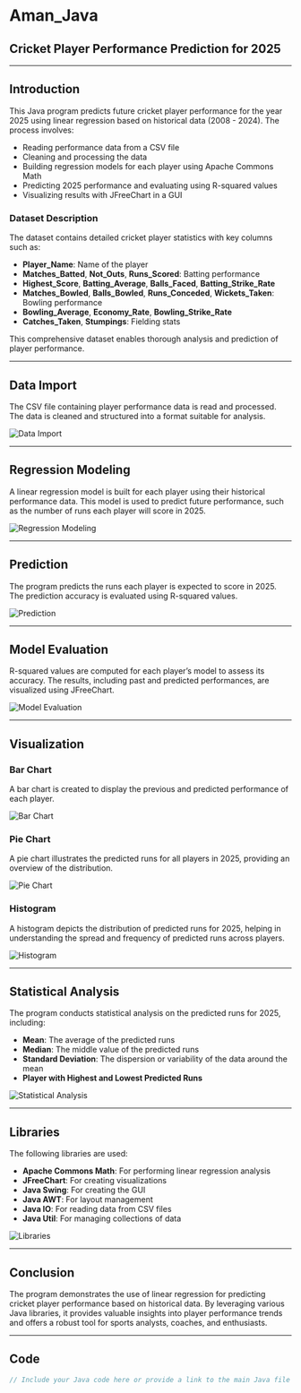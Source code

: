 # Aman_Java

## Cricket Player Performance Prediction for 2025


---

## Introduction

This Java program predicts future cricket player performance for the year 2025 using linear regression based on historical data (2008 - 2024). The process involves:

- Reading performance data from a CSV file
- Cleaning and processing the data
- Building regression models for each player using Apache Commons Math
- Predicting 2025 performance and evaluating using R-squared values
- Visualizing results with JFreeChart in a GUI

### Dataset Description

The dataset contains detailed cricket player statistics with key columns such as:

- **Player_Name**: Name of the player
- **Matches_Batted**, **Not_Outs**, **Runs_Scored**: Batting performance
- **Highest_Score**, **Batting_Average**, **Balls_Faced**, **Batting_Strike_Rate**
- **Matches_Bowled**, **Balls_Bowled**, **Runs_Conceded**, **Wickets_Taken**: Bowling performance
- **Bowling_Average**, **Economy_Rate**, **Bowling_Strike_Rate**
- **Catches_Taken**, **Stumpings**: Fielding stats

This comprehensive dataset enables thorough analysis and prediction of player performance.

---

## Data Import

The CSV file containing player performance data is read and processed. The data is cleaned and structured into a format suitable for analysis.

![Data Import](images/data_import.png)

---

## Regression Modeling

A linear regression model is built for each player using their historical performance data. This model is used to predict future performance, such as the number of runs each player will score in 2025.

![Regression Modeling](images/regression_modeling.png)

---

## Prediction

The program predicts the runs each player is expected to score in 2025. The prediction accuracy is evaluated using R-squared values.

![Prediction](images/prediction.png)

---

## Model Evaluation

R-squared values are computed for each player’s model to assess its accuracy. The results, including past and predicted performances, are visualized using JFreeChart.

![Model Evaluation](images/model_evaluation.png)

---

## Visualization

### Bar Chart

A bar chart is created to display the previous and predicted performance of each player.

![Bar Chart](images/bar_chart.png)

### Pie Chart

A pie chart illustrates the predicted runs for all players in 2025, providing an overview of the distribution.

![Pie Chart](images/pie_chart.png)

### Histogram

A histogram depicts the distribution of predicted runs for 2025, helping in understanding the spread and frequency of predicted runs across players.

![Histogram](images/histogram.png)

---

## Statistical Analysis

The program conducts statistical analysis on the predicted runs for 2025, including:

- **Mean**: The average of the predicted runs
- **Median**: The middle value of the predicted runs
- **Standard Deviation**: The dispersion or variability of the data around the mean
- **Player with Highest and Lowest Predicted Runs**

![Statistical Analysis](images/statistical_analysis.png)

---

## Libraries

The following libraries are used:

- **Apache Commons Math**: For performing linear regression analysis
- **JFreeChart**: For creating visualizations
- **Java Swing**: For creating the GUI
- **Java AWT**: For layout management
- **Java IO**: For reading data from CSV files
- **Java Util**: For managing collections of data

![Libraries](images/libraries.png)

---

## Conclusion

The program demonstrates the use of linear regression for predicting cricket player performance based on historical data. By leveraging various Java libraries, it provides valuable insights into player performance trends and offers a robust tool for sports analysts, coaches, and enthusiasts.

---

## Code

```java
// Include your Java code here or provide a link to the main Java file in your repository.
